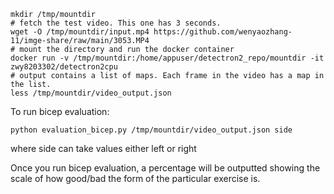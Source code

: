 ```shell
mkdir /tmp/mountdir
# fetch the test video. This one has 3 seconds.
wget -O /tmp/mountdir/input.mp4 https://github.com/wenyaozhang-11/imge-share/raw/main/3053.MP4
# mount the directory and run the docker container
docker run -v /tmp/mountdir:/home/appuser/detectron2_repo/mountdir -it zwy8203302/detectron2cpu
# output contains a list of maps. Each frame in the video has a map in the list.
less /tmp/mountdir/video_output.json
```
To run bicep evaluation:
```shell
python evaluation_bicep.py /tmp/mountdir/video_output.json side
```
where side can take values either left or right

Once you run bicep evaluation, a percentage will be outputted showing the scale
  of how good/bad the form of the particular exercise is. 

